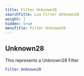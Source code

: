 ```yaml
---
title: Filter Unknown28
searchTitle: Lua Filter Unknown28
weight: 1
hidden: true
menuTitle: Filter Unknown28
---
```

## Unknown28

This represents a Unknown28 Filter
```lua
Filter.Unknown28
```